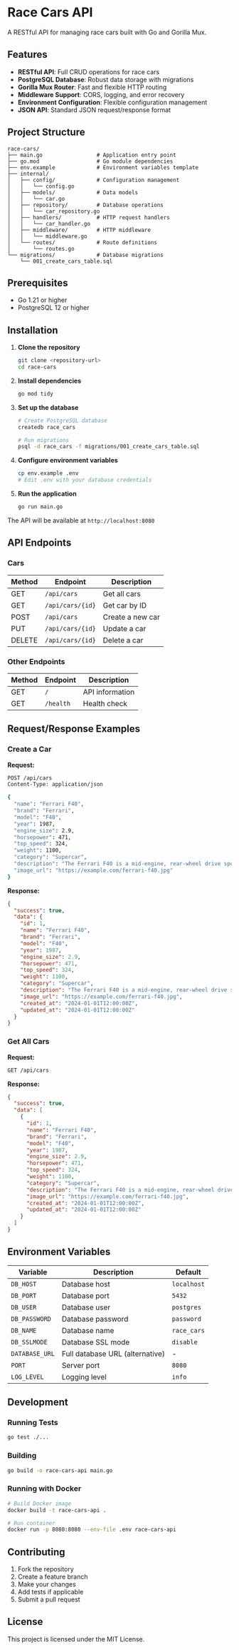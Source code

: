 # Race Cars API

A RESTful API for managing race cars built with Go and Gorilla Mux.

## Features

- **RESTful API**: Full CRUD operations for race cars
- **PostgreSQL Database**: Robust data storage with migrations
- **Gorilla Mux Router**: Fast and flexible HTTP routing
- **Middleware Support**: CORS, logging, and error recovery
- **Environment Configuration**: Flexible configuration management
- **JSON API**: Standard JSON request/response format

## Project Structure

```
race-cars/
├── main.go                 # Application entry point
├── go.mod                  # Go module dependencies
├── env.example             # Environment variables template
├── internal/
│   ├── config/             # Configuration management
│   │   └── config.go
│   ├── models/             # Data models
│   │   └── car.go
│   ├── repository/         # Database operations
│   │   └── car_repository.go
│   ├── handlers/           # HTTP request handlers
│   │   └── car_handler.go
│   ├── middleware/         # HTTP middleware
│   │   └── middleware.go
│   └── routes/             # Route definitions
│       └── routes.go
└── migrations/             # Database migrations
    └── 001_create_cars_table.sql
```

## Prerequisites

- Go 1.21 or higher
- PostgreSQL 12 or higher

## Installation

1. **Clone the repository**
   ```bash
   git clone <repository-url>
   cd race-cars
   ```

2. **Install dependencies**
   ```bash
   go mod tidy
   ```

3. **Set up the database**
   ```bash
   # Create PostgreSQL database
   createdb race_cars
   
   # Run migrations
   psql -d race_cars -f migrations/001_create_cars_table.sql
   ```

4. **Configure environment variables**
   ```bash
   cp env.example .env
   # Edit .env with your database credentials
   ```

5. **Run the application**
   ```bash
   go run main.go
   ```

The API will be available at `http://localhost:8080`

## API Endpoints

### Cars

| Method | Endpoint | Description |
|--------|----------|-------------|
| GET | `/api/cars` | Get all cars |
| GET | `/api/cars/{id}` | Get car by ID |
| POST | `/api/cars` | Create a new car |
| PUT | `/api/cars/{id}` | Update a car |
| DELETE | `/api/cars/{id}` | Delete a car |

### Other Endpoints

| Method | Endpoint | Description |
|--------|----------|-------------|
| GET | `/` | API information |
| GET | `/health` | Health check |

## Request/Response Examples

### Create a Car

**Request:**
```bash
POST /api/cars
Content-Type: application/json

{
  "name": "Ferrari F40",
  "brand": "Ferrari",
  "model": "F40",
  "year": 1987,
  "engine_size": 2.9,
  "horsepower": 471,
  "top_speed": 324,
  "weight": 1100,
  "category": "Supercar",
  "description": "The Ferrari F40 is a mid-engine, rear-wheel drive sports car.",
  "image_url": "https://example.com/ferrari-f40.jpg"
}
```

**Response:**
```json
{
  "success": true,
  "data": {
    "id": 1,
    "name": "Ferrari F40",
    "brand": "Ferrari",
    "model": "F40",
    "year": 1987,
    "engine_size": 2.9,
    "horsepower": 471,
    "top_speed": 324,
    "weight": 1100,
    "category": "Supercar",
    "description": "The Ferrari F40 is a mid-engine, rear-wheel drive sports car.",
    "image_url": "https://example.com/ferrari-f40.jpg",
    "created_at": "2024-01-01T12:00:00Z",
    "updated_at": "2024-01-01T12:00:00Z"
  }
}
```

### Get All Cars

**Request:**
```bash
GET /api/cars
```

**Response:**
```json
{
  "success": true,
  "data": [
    {
      "id": 1,
      "name": "Ferrari F40",
      "brand": "Ferrari",
      "model": "F40",
      "year": 1987,
      "engine_size": 2.9,
      "horsepower": 471,
      "top_speed": 324,
      "weight": 1100,
      "category": "Supercar",
      "description": "The Ferrari F40 is a mid-engine, rear-wheel drive sports car.",
      "image_url": "https://example.com/ferrari-f40.jpg",
      "created_at": "2024-01-01T12:00:00Z",
      "updated_at": "2024-01-01T12:00:00Z"
    }
  ]
}
```

## Environment Variables

| Variable | Description | Default |
|----------|-------------|---------|
| `DB_HOST` | Database host | `localhost` |
| `DB_PORT` | Database port | `5432` |
| `DB_USER` | Database user | `postgres` |
| `DB_PASSWORD` | Database password | `password` |
| `DB_NAME` | Database name | `race_cars` |
| `DB_SSLMODE` | Database SSL mode | `disable` |
| `DATABASE_URL` | Full database URL (alternative) | - |
| `PORT` | Server port | `8080` |
| `LOG_LEVEL` | Logging level | `info` |

## Development

### Running Tests
```bash
go test ./...
```

### Building
```bash
go build -o race-cars-api main.go
```

### Running with Docker
```bash
# Build Docker image
docker build -t race-cars-api .

# Run container
docker run -p 8080:8080 --env-file .env race-cars-api
```

## Contributing

1. Fork the repository
2. Create a feature branch
3. Make your changes
4. Add tests if applicable
5. Submit a pull request

## License

This project is licensed under the MIT License.
